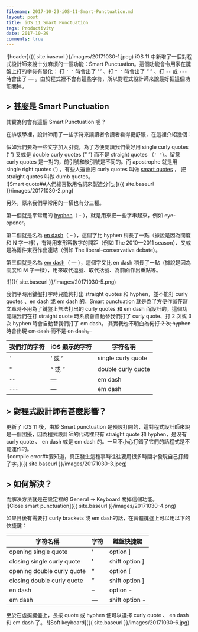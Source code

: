 ```yaml
---
filename: 2017-10-29-iOS-11-Smart-Punctuation.md
layout: post
title: iOS 11 Smart Punctuation
tags: Productivity
date: 2017-10-29
comments: true
---
```


![header]({{ site.baseurl }}/images/20171030-1.jpeg)
iOS 11 中新增了一個對程式設計師來說十分麻煩的一個功能：Smart Punctuation。這個功能會令用家在鍵盤上打的字符有變化： 打 `' '` 時會出了 ‘ ’ 、打 `" "` 時會出了 “ ” 、打 `--` 或 `---` 時會出了 — 。由於程式裡不會有這些字符，所以對程式設計師來說最好把這個功能關掉。

## > 甚麼是 Smart Punctuation
其實為何會有這個 Smart Punctuation 呢？

在排版學裡，設計師用了一些字符來讓讀者令讀者看得更舒服，在這裡介紹幾個：

假如我們要為一些文字加入引號，為了方便閱讀我們最好用 single curly quotes (‘ ’) 又或是 double curly quotes (“ ”) 而不是 straight quotes （`' "`）。留意 curly quotes 是一對的，前引號和後引號是不同的。而 apostrophe 就是用 single right quotes (’) 。有些人還會把 curly quotes 叫做 [smart quotes](https://practicaltypography.com/straight-and-curly-quotes.html) ， 把 straight quotes 叫做 dumb quotes。  
![Smart quote##人們總喜歡用名詞來製造分化。]({{ site.baseurl }}/images/20171030-2.png)

另外，原來我們平常用的一橫也有分三種。

第一個就是平常用的 [hyphen](http://www.thepunctuationguide.com/hyphen.html)（ - ），就是用來把一些字串起來，例如 eye-opener。

第二個就是名為 [en dash](http://www.thepunctuationguide.com/en-dash.html)（ – ），這個字比 hyphen 稍長了一點（據說是因為闊度和 N 字一樣），有時用來形容數字的間距（例如 The 2010—2011 season）、又或是為兩件東西作出連結（例如 The liberal–conservative debate）。

第三個就是名為 [em dash](http://www.thepunctuationguide.com/em-dash.html)（ — ），這個字又比 en dash 稍長了一點（據說是因為闊度和 M 字一樣），用來取代逗號、取代括號、為前面作出重點等。

![]({{ site.baseurl }}/images/20171030-5.png)

我們平時用鍵盤打字時只能夠打出 straight quotes 和 hyphen，並不能打 curly quotes 、en dash 或 em dash 的，Smart punctuation 就是為了方便作家在寫文章時不用為了鍵盤上無法打出的 curly quotes 和 em dash 而設計的。這個功能讓我們在打 straight quote 時系統會自動替我們打了 curly quote、打 2 次或 3 次 hyphen 時會自動替我們打了 em dash。 ~~其實我也不明白為何打 2 次 hyphen 時會出現 em dash 而不是 en dash。~~

|我們打的字符|iOS 顯示的字符|字符名稱|
|---|---|---|
|`'`|‘ 或 ’|single curly quote|
|`"`|“ 或 ”|double curly quote|
|`--`|—|em dash|
|`---`|—|em dash|

## > 對程式設計師有甚麼影響？
更新了 iOS 11 後，由於 Smart punctuation 是預設打開的，這對程式設計師來說是一個困擾，因為程式設計師的代碼裡只有 straight quote 和 hyphen，是沒有 curly quote 、 en dash 或是 em dash 的。一旦不小心打錯了它們的話程式是不能運作的。  
![compile error##要知道，真正發生這種事時往往要用很多時間才發現自己打錯了字。]({{ site.baseurl }}/images/20171030-3.jpeg)

## > 如何解決？
而解決方法就是在設定裡的 General -> Keyboard 關掉這個功能。  
![Close smart punctuation]({{ site.baseurl }}/images/20171030-4.png)

如果日後有需要打 curly brackets 或 em dash的話，在實體鍵盤上可以用以下的快捷鍵：

|字符名稱|字符|鍵盤快捷鍵|
|---|---|---|
|opening single quote|‘|option ]|
|closing single curly quote|’|shift option ]|
|opening double curly quote|“|option [|
|closing double curly quote|”|shift option ]|
|en dash|–|option -|
|em dash|—|shift option -|

至於在虛擬鍵盤上，長按 quote 或 hyphen 便可以選擇 curly quote 、 en dash 和 em dash 了。
![Soft keyboard]({{ site.baseurl }}/images/20171030-6.jpg)